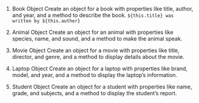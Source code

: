 1. Book Object
Create an object for a book with properties like title, author, and year, and a method to describe the book.
`${this.title} was written by ${this.auther}`



2. Animal Object
Create an object for an animal with properties like species, name, and sound, and a method to make the animal speak.



3. Movie Object
Create an object for a movie with properties like title, director, and genre, and a method to display details about the movie.



4. Laptop Object
Create an object for a laptop with properties like brand, model, and year, and a method to display the laptop’s information.



5. Student Object
Create an object for a student with properties like name, grade, and subjects, and a method to display the student’s report.
